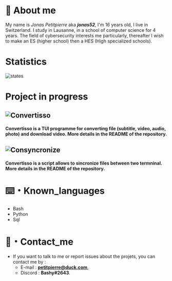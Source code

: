 # 📄 About me
  My name is _Jonas Petitpierre_ aka _**jonas52**_, I'm 16 years old, I live in Switzerland.
  I study in Lausanne, in a school of computer science for 4 years. The field of cybersecurity interests me particularly, thereafter I wish to make an ES (higher school)   then a HES (High specialized schools).
# Statistics
<!--  
cc = Card Color
tc = Text Color
ic = Icon Color
bc = Border Color
-->
![states](https://github-stats-alpha.vercel.app/api?username=jonas52&cc=000&tc=fff&ic=fff&bc=000)
# Project in progress
## ![Convertisso](https://github.com/jonas52/convertisso)
#### Convertisso is a TUI programme for converting file (subtitle, video, audio, photo) and download video. More details in the README of the repository. 
## ![Consyncronize](https://github.com/jonas52/consyncronize)
#### Convertisso is a script allows to sincronize files between two termninal. More details in the README of the repository.

# ⌨️・Known_languages
- Bash
- Python
- Sql
# 📧・Contact_me
- If you want to talk to me or report issues about the projets, you can contact me by :
  - E-mail : **petitpierre@duck.com**,
  - Discord : **Bashy#2643**.
